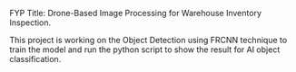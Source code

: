 FYP Title: Drone-Based Image Processing for Warehouse Inventory Inspection.

This project is working on the Object Detection using FRCNN technique to train the model and run the python script to show the result for AI object classification.
